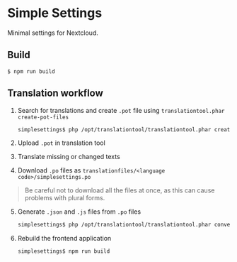 # Simple Settings

Minimal settings for Nextcloud.


## Build

```
$ npm run build
```


## Translation workflow

1. Search for translations and create `.pot` file using `translationtool.phar create-pot-files`

   ```bash
   simplesettings$ php /opt/translationtool/translationtool.phar create-pot-files
   ```

2. Upload `.pot` in translation tool
3. Translate missing or changed texts
4. Download `.po` files as `translationfiles/<language code>/simplesettings.po`

> Be careful not to download all the files at once, as this can cause problems with plural forms.
5. Generate `.json` and `.js` files from `.po` files

   ```bash
   simplesettings$ php /opt/translationtool/translationtool.phar convert-po-files
   ```

6. Rebuild the frontend application

   ```bash
   simplesettings$ npm run build
   ```
